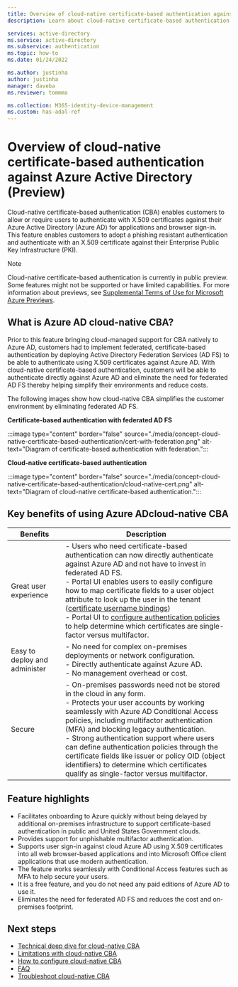 ```yaml
---
title: Overview of cloud-native certificate-based authentication against Azure Active Directory (Preview) - Azure Active Directory 
description: Learn about cloud-native certificate-based authentication in Azure Active Directory without federation

services: active-directory
ms.service: active-directory
ms.subservice: authentication
ms.topic: how-to
ms.date: 01/24/2022

ms.author: justinha
author: justinha
manager: daveba
ms.reviewer: tommma

ms.collection: M365-identity-device-management
ms.custom: has-adal-ref
---
```


# Overview of cloud-native certificate-based authentication against Azure Active Directory (Preview)

Cloud-native certificate-based authentication (CBA) enables customers to allow or require users to authenticate with X.509 certificates against their Azure Active Directory (Azure AD) for applications and browser sign-in. 
This feature enables customers to adopt a phishing resistant authentication and authenticate with an X.509 certificate against their Enterprise Public Key Infrastructure (PKI).

>[!NOTE]
>Cloud-native certificate-based authentication is currently in public preview. Some features might not be supported or have limited capabilities. For more information about previews, see [Supplemental Terms of Use for Microsoft Azure Previews](https://azure.microsoft.com/support/legal/preview-supplemental-terms/). 

## What is Azure AD cloud-native CBA?

Prior to this feature bringing cloud-managed support for CBA natively to Azure AD, customers had to implement federated, certificate-based authentication by deploying Active Directory Federation Services (AD FS) to be able to authenticate using X.509 certificates against Azure AD. With cloud-native certificate-based authentication, customers will be able to authenticate directly against Azure AD and eliminate the need for federated AD FS thereby helping simplify their environments and reduce costs.

The following images show how cloud-native CBA simplifies the customer environment by eliminating federated AD FS. 

**Certificate-based authentication with federated AD FS**

:::image type="content" border="false" source="./media/concept-cloud-native-certificate-based-authentication/cert-with-federation.png" alt-text="Diagram of certificate-based authentication with federation.":::

**Cloud-native certificate-based authentication**

:::image type="content" border="false" source="./media/concept-cloud-native-certificate-based-authentication/cloud-native-cert.png" alt-text="Diagram of cloud-native certificate-based authentication.":::


## Key benefits of using Azure ADcloud-native CBA

| Benefits | Description |
|---------|---------|
| Great user experience |- Users who need certificate-based authentication can now directly authenticate against Azure AD and not have to invest in federated AD FS.<br>- Portal UI enables users to easily configure how to map certificate fields to a user object attribute to look up the user in the tenant ([certificate username bindings](concept-cloud-native-certificate-based-authentication-technical-deep-dive.md#understanding-the-username-binding-policy))<br>- Portal UI to [configure authentication policies](#concept-cloud-native-certificate-based-authentication-technical-deep-dive.md#understanding-the-authentication-binding-policy) to help determine which certificates are single-factor versus multifactor. |
| Easy to deploy and administer |- No need for complex on-premises deployments or network configuration.<br>- Directly authenticate against Azure AD. <br>- No management overhead or cost. |
| Secure |- On-premises passwords need not be stored in the cloud in any form.<br>- Protects your user accounts by working seamlessly with Azure AD Conditional Access policies, including multifactor authentication (MFA) and blocking legacy authentication.<br>- Strong authentication support where users can define authentication policies through the certificate fields like issuer or policy OID (object identifiers) to determine which certificates qualify as single-factor versus multifactor. |

## Feature highlights

- Facilitates onboarding to Azure quickly without being delayed by additional on-premises infrastructure to support certificate-based authentication in public and United States Government clouds. 
- Provides support for unphishable multifactor authentication.
- Supports user sign-in against cloud Azure AD using X.509 certificates into all web browser-based applications and into Microsoft Office client applications that use modern authentication.
- The feature works seamlessly with Conditional Access features such as MFA to help secure your users.
- It is a free feature, and you do not need any paid editions of Azure AD to use it.
- Eliminates the need for federated AD FS and reduces the cost and on-premises footprint.

## Next steps

- [Technical deep dive for cloud-native CBA](concept-cloud-native-certificate-based-authentication-technical-deep-dive.md)   
- [Limitations with cloud-native CBA](concept-cloud-native-certificate-based-authentication-limitations.md)
- [How to configure cloud-native CBA](how-to-certificate-based-authentication.md)
- [FAQ](cloud-native-certificate-based-authentication-faq.yml)
- [Troubleshoot cloud-native CBA](troubleshoot-cloud-native-certificate-based-authentication.md)

